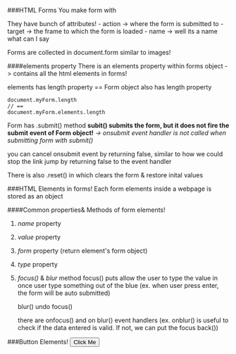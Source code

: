 ###HTML Forms
You make form with <form></form>

They have bunch of attributes!
    - action -> where the form is submitted to
    - target -> the frame to which the form is loaded
    - name -> well its a name what can I say

Forms are collected in document.form similar to images!

####elements property
There is an elements property within forms object
-> contains all the html elements in forms!

elements has length property ==
Form object also has length property
```
document.myForm.length
// ==
document.myForm.elements.length
```

Form has .submit() method
**subit() submits the form, but it does not fire the submit event of Form object!**
*-> onsubmit event handler is not called when submitting form with submit()*

you can cancel onsubmit event by returning false, similar to how we could stop the link jump by returning false to the event handler

There is also .reset() in which clears the form & restore inital values


###HTML Elements in forms!
Each form elements inside a webpage is stored as an object

####Common properties& Methods of form elements!
1. *name* property
2. *value* property
3. *form* property (return element's form object)
4. *type* property

5. *focus()* & *blur* method
    focus() puts allow the user to type the value in once user type something out of the blue
    (ex. when user press enter, the form will be auto submitted)

    blur() undo focus()

    there are onfocus() and on blur() event handlers
    (ex. onblur() is useful to check if the data entered is valid. If not, we can put the focus back())

###Button Elements!
<input type = "button" name="myButton" value="Click Me" />
